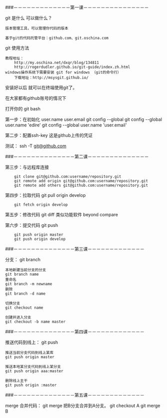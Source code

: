
###－－－－－－－－－－－－－第一课－－－－－－－－－－－－－－－

git 是什么 可以做什么？

	版本管理工具，可以管理你代码的版本

	基于git的代码托管平台：github.com、git.oschina.com

git 使用方法

	教程地址：
		http://my.oschina.net/dxqr/blog/134811
		http://rogerdudler.github.io/git-guide/index.zh.html
	windows操作系统下需要安装 git for windows （git的命令行）
		下载地址：http://msysgit.github.io/

安装好以后 就可以在终端使用git了。

在大家都有github账号的情况下

打开你的 git bash

第一步：在初始化 user.name user.email
		git config --global
		git config --global user.name 'edire'
		git config --global user.name 'user.email'

第二步：配置ssh-key 这是github上传的凭证

测试： ssh -T git@github.com

###－－－－－－－－－－－－－－第二课－－－－－－－－－－－－－－

第三步：与远程库连接

		git clone git@github.com:username/repository.git
		git remote add origin git@github.com:username/repository.git
		git remote add others git@github.com:username/repository.git

第四步：拉取代码
		git pull origin develop

		git fetch origin develop

第五步：修改代码
		git diff 
		类似功能软件 beyond compare

第六步：提交代码
		git push

		git push origin master
		git push origin develop

###－－－－－－－－－－－－－－第三课－－－－－－－－－－－－－

分支：
	git branch

	本地新建当前分支的分支
	git branch name
	重命名
	git branch -m newname
	删除
	git branch -d name

	切换分支
	git checkout name

	创建并进入分支
	git checkout -b name master


###－－－－－－－－－－－－－－第四课－－－－－－－－－－－－－

推送代码到线上：
	git push

	推送当前分支代码到线上某库
	git push origin master

	推送本地某分支代码到线上某分支
	git push origin aaa:master

	删除线上主干
	git push origin :master

###－－－－－－－－－－－－－－第五课－－－－－－－－－－－－－

merge 合并代码：
	git merge 
 	把B分支合并到A分支。
		git checkout A
		git merge B
